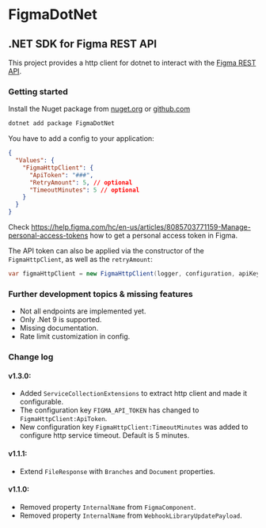 # FigmaDotNet
## .NET SDK for Figma REST API

This project provides a http client for dotnet to interact with the [Figma REST API](https://www.figma.com/developers/api).

### Getting started

Install the Nuget package from [nuget.org](https://www.nuget.org/packages/FigmaDotNet/) or [github.com](https://github.com/Hirnspin/FigmaDotNet/pkgs/nuget/FigmaDotNet)

```bash
dotnet add package FigmaDotNet
```

You have to add a config to your application:

```json
{
  "Values": {
    "FigmaHttpClient": {
      "ApiToken": "###",
      "RetryAmount": 5, // optional
      "TimeoutMinutes": 5 // optional
    }
  }
}
```

Check https://help.figma.com/hc/en-us/articles/8085703771159-Manage-personal-access-tokens how to get a personal access token in Figma.

The API token can also be applied via the constructor of the `FigmaHttpClient`, as well as the `retryAmount`:
```csharp
var figmaHttpClient = new FigmaHttpClient(logger, configuration, apiKey: "###", retryAmount: 5);;
```

### Further development topics & missing features

- Not all endpoints are implemented yet.
- Only .Net 9 is supported.
- Missing documentation.
- Rate limit customization in config.

### Change log

#### v1.3.0:
- Added `ServiceCollectionExtensions` to extract http client and made it configurable.
- The configuration key `FIGMA_API_TOKEN` has changed to `FigmaHttpClient:ApiToken`.
- New configuration key `FigmaHttpClient:TimeoutMinutes` was added to configure http service timeout. Default is 5 minutes.

#### v1.1.1:
- Extend `FileResponse` with `Branches` and `Document` properties.

#### v1.1.0:
- Removed property `InternalName` from `FigmaComponent`.
- Removed property `InternalName` from `WebhookLibraryUpdatePayload`.
